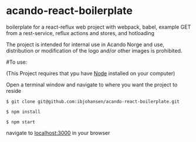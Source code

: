 # acando-react-boilerplate
boilerplate for a react-reflux web project with webpack, babel, example GET from a rest-service, reflux actions and stores, and hotloading

The project is intended for internal use in Acando Norge and use, distribution or modification of the logo and/or other images is prohibited.

#To use:

(This Project requires that ypu have [Node](https://nodejs.org/en/) installed on your computer)

Open a terminal window and navigate to where you want the project to reside

`$ git clone git@github.com:ibjohansen/acando-react-boilerplate.git`

`$ npm install`

`$ npm start`

navigate to [localhost:3000](http://localhost:3000) in your browser
